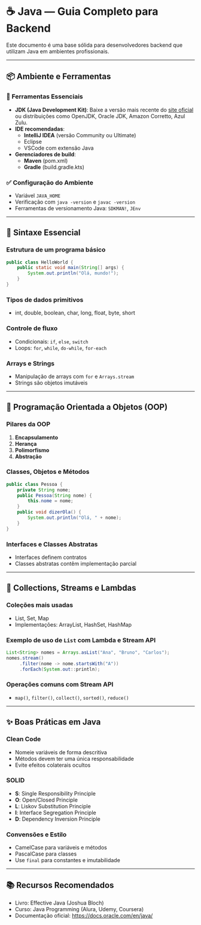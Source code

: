 # ☕ Java — Guia Completo para Backend

Este documento é uma base sólida para desenvolvedores backend que utilizam Java em ambientes profissionais.

---

## 📦 Ambiente e Ferramentas

### 🧰 Ferramentas Essenciais

- **JDK (Java Development Kit)**: Baixe a versão mais recente do [site oficial](https://jdk.java.net/) ou distribuições como OpenJDK, Oracle JDK, Amazon Corretto, Azul Zulu.
- **IDE recomendadas**:
  - **IntelliJ IDEA** (versão Community ou Ultimate)
  - Eclipse
  - VSCode com extensão Java
- **Gerenciadores de build**:
  - **Maven** (pom.xml)
  - **Gradle** (build.gradle.kts)

### ✅ Configuração do Ambiente

- Variável `JAVA_HOME`
- Verificação com `java -version` e `javac -version`
- Ferramentas de versionamento Java: `SDKMAN!`, `JEnv`

---

## 📘 Sintaxe Essencial

### Estrutura de um programa básico

```java
public class HelloWorld {
    public static void main(String[] args) {
        System.out.println("Olá, mundo!");
    }
}
```

### Tipos de dados primitivos

- int, double, boolean, char, long, float, byte, short

### Controle de fluxo

- Condicionais: `if`, `else`, `switch`
- Loops: `for`, `while`, `do-while`, `for-each`

### Arrays e Strings

- Manipulação de arrays com `for` e `Arrays.stream`
- Strings são objetos imutáveis

---

## 🔑 Programação Orientada a Objetos (OOP)

### Pilares da OOP

1. **Encapsulamento**
2. **Herança**
3. **Polimorfismo**
4. **Abstração**

### Classes, Objetos e Métodos

```java
public class Pessoa {
    private String nome;
    public Pessoa(String nome) {
        this.nome = nome;
    }
    public void dizerOla() {
        System.out.println("Olá, " + nome);
    }
}
```

### Interfaces e Classes Abstratas

- Interfaces definem contratos
- Classes abstratas contêm implementação parcial

---

## 🧰 Collections, Streams e Lambdas

### Coleções mais usadas

- List, Set, Map
- Implementações: ArrayList, HashSet, HashMap

### Exemplo de uso de `List` com Lambda e Stream API

```java
List<String> nomes = Arrays.asList("Ana", "Bruno", "Carlos");
nomes.stream()
     .filter(nome -> nome.startsWith("A"))
     .forEach(System.out::println);
```

### Operações comuns com Stream API

- `map()`, `filter()`, `collect()`, `sorted()`, `reduce()`

---

## ✨ Boas Práticas em Java

### Clean Code

- Nomeie variáveis de forma descritiva
- Métodos devem ter uma única responsabilidade
- Evite efeitos colaterais ocultos

### SOLID

- **S**: Single Responsibility Principle
- **O**: Open/Closed Principle
- **L**: Liskov Substitution Principle
- **I**: Interface Segregation Principle
- **D**: Dependency Inversion Principle

### Convensões e Estilo

- CamelCase para variáveis e métodos
- PascalCase para classes
- Use `final` para constantes e imutabilidade

---

## 📚 Recursos Recomendados

- Livro: Effective Java (Joshua Bloch)
- Curso: Java Programming (Alura, Udemy, Coursera)
- Documentação oficial: https://docs.oracle.com/en/java/

